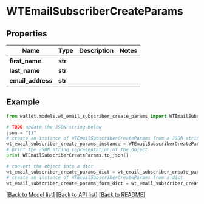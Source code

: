 # WTEmailSubscriberCreateParams


## Properties

Name | Type | Description | Notes
------------ | ------------- | ------------- | -------------
**first_name** | **str** |  | 
**last_name** | **str** |  | 
**email_address** | **str** |  | 

## Example

```python
from wallet.models.wt_email_subscriber_create_params import WTEmailSubscriberCreateParams

# TODO update the JSON string below
json = "{}"
# create an instance of WTEmailSubscriberCreateParams from a JSON string
wt_email_subscriber_create_params_instance = WTEmailSubscriberCreateParams.from_json(json)
# print the JSON string representation of the object
print WTEmailSubscriberCreateParams.to_json()

# convert the object into a dict
wt_email_subscriber_create_params_dict = wt_email_subscriber_create_params_instance.to_dict()
# create an instance of WTEmailSubscriberCreateParams from a dict
wt_email_subscriber_create_params_form_dict = wt_email_subscriber_create_params.from_dict(wt_email_subscriber_create_params_dict)
```
[[Back to Model list]](../README.md#documentation-for-models) [[Back to API list]](../README.md#documentation-for-api-endpoints) [[Back to README]](../README.md)


